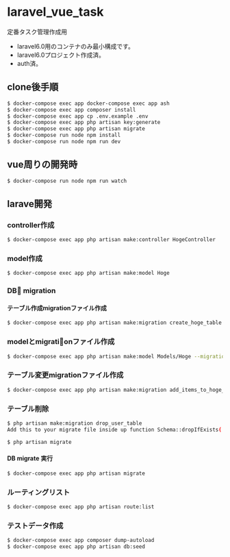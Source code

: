 # laravel_vue_task
定番タスク管理作成用
- laravel6.0用のコンテナのみ最小構成です。
- laravel6.0プロジェクト作成済。
- auth済。

## clone後手順
```bash
$ docker-compose exec app docker-compose exec app ash
$ docker-compose exec app composer install
$ docker-compose exec app cp .env.example .env
$ docker-compose exec app php artisan key:generate
$ docker-compose exec app php artisan migrate
$ docker-compose run node npm install
$ docker-compose run node npm run dev
```

## vue周りの開発時
```bash
$ docker-compose run node npm run watch
```

## larave開発
### controller作成
```bash
$ docker-compose exec app php artisan make:controller HogeController
```
### model作成
```bash
$ docker-compose exec app php artisan make:model Hoge
```

### DB migration
#### テーブル作成migrationファイル作成
```bash
$ docker-compose exec app php artisan make:migration create_hoge_table --create=hoge
```
### modelとmigrationファイル作成
```bash 
$ docker-compose exec app php artisan make:model Models/Hoge --migration
```
### テーブル変更migrationファイル作成
```bash
$ docker-compose exec app php artisan make:migration add_items_to_hoge_table --table=hoge
```
### テーブル削除
```bash
$ php artisan make:migration drop_user_table
Add this to your migrate file inside up function Schema::dropIfExists('tableName');

$ php artisan migrate
```

#### DB migrate 実行
```bash
$ docker-compose exec app php artisan migrate
```
### ルーティングリスト
```bash
$ docker-compose exec app php artisan route:list
```

### テストデータ作成
```bash
$ docker-compose exec app composer dump-autoload
$ docker-compose exec app php artisan db:seed
```